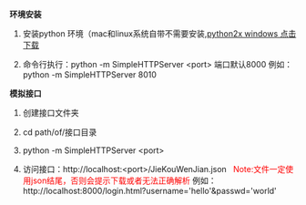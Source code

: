 **环境安装**


  1. 安装python 环境（mac和linux系统自带不需要安装,[python2x windows 点击下载](https://www.python.org/downloads/windows/)

  2. 命令行执行：python -m SimpleHTTPServer \<port\> 端口默认8000
     例如：python -m SimpleHTTPServer 8010


**模拟接口**

  1. 创建接口文件夹

  2. cd path/of/接口目录

  3. python -m SimpleHTTPServer \<port\>

  4. 访问接口：http://localhost:\<port\>/JieKouWenJian.json <font color='red'>&#160;&#160;Note:文件一定使用json结尾，否则会提示下载或者无法正确解析</font>
     例如：http://localhost:8000/login.html?username='hello'&passwd='world'
```